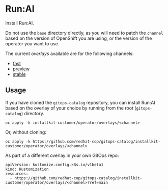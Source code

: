 # Run:AI

Install Run:AI.

Do not use the `base` directory directly, as you will need to patch the `channel` based on the version of OpenShift you are using, or the version of the operator you want to use.

The current *overlays* available are for the following channels:

* [fast](operator/overlays/fast)
* [preview](operator/overlays/preview)
* [stable](operator/overlays/stable)

## Usage

If you have cloned the `gitops-catalog` repository, you can install Run:AI based on the overlay of your choice by running from the root (`gitops-catalog`) directory.

```
oc apply -k installkit-customer/operator/overlays/<channel>
```

Or, without cloning:

```
oc apply -k https://github.com/redhat-cop/gitops-catalog/installkit-customer/operator/overlays/<channel>
```

As part of a different overlay in your own GitOps repo:

```
apiVersion: kustomize.config.k8s.io/v1beta1
kind: Kustomization
resources:
  - https://github.com/redhat-cop/gitops-catalog/installkit-customer/operator/overlays/<channel>?ref=main
```
